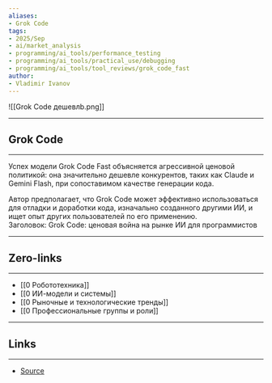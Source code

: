 ```yaml
---
aliases: 
- Grok Code
tags:
- 2025/Sep
- ai/market_analysis
- programming/ai_tools/performance_testing
- programming/ai_tools/practical_use/debugging
- programming/ai_tools/tool_reviews/grok_code_fast
author:
- Vladimir Ivanov
---
```

![[Grok Code дешевлb.png]]

-----
##  Grok Code 
-----
Успех модели Grok Code Fast объясняется агрессивной ценовой политикой: она значительно дешевле конкурентов, таких как Claude и Gemini Flash, при сопоставимом качестве генерации кода. 

Автор предполагает, что Grok Code может эффективно использоваться для отладки и доработки кода, изначально созданного другими ИИ, и ищет опыт других пользователей по его применению.  
Заголовок: Grok Code: ценовая война на рынке ИИ для программистов

---
## Zero-links
---
- [[0 Робототехника]]
- [[0 ИИ-модели и системы]]
- [[0 Рыночные и технологические тренды]]
- [[0 Профессиональные группы и роли]]

---
## Links
---
- [Source](https://t.me/turboproject/2076)